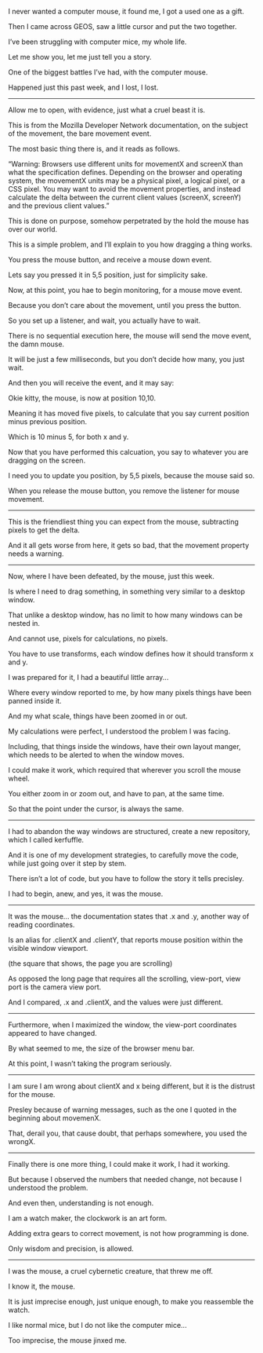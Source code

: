I never wanted a computer mouse,
it found me, I got a used one as a gift.

Then I came across GEOS,
saw a little cursor and put the two together.

I’ve been struggling with computer mice,
my whole life.

Let me show you,
let me just tell you a story.

One of the biggest battles I’ve had,
with the computer mouse.

Happened just this past week,
and I lost, I lost.

---

Allow me to open,
with evidence, just what a cruel beast it is.

This is from the Mozilla Developer Network documentation,
on the subject of the movement, the bare movement event.

The most basic thing there is,
and it reads as follows.

“Warning: Browsers use different units for movementX and screenX than what the specification defines. Depending on the browser and operating system, the movementX units may be a physical pixel, a logical pixel, or a CSS pixel. You may want to avoid the movement properties, and instead calculate the delta between the current client values (screenX, screenY) and the previous client values.”

This is done on purpose,
somehow perpetrated by the hold the mouse has over our world.

This is a simple problem,
and I’ll explain to you how dragging a thing works.

You press the mouse button,
and receive a mouse down event.

Lets say you pressed it in 5,5 position,
just for simplicity sake.

Now, at this point, you hae to begin monitoring,
for a mouse move event.

Because you don’t care about the movement,
until you press the button.

So you set up a listener,
and wait, you actually have to wait.

There is no sequential execution here,
the mouse will send the move event, the damn mouse.

It will be just a few milliseconds,
but you don’t decide how many, you just wait.

And then you will receive the event,
and it may say:

Okie kitty, the mouse,
is now at position 10,10.

Meaning it has moved five pixels,
to calculate that you say current position minus previous position.

Which is 10 minus 5,
for both x and y.

Now that you have performed this calcuation,
you say to whatever you are dragging on the screen.

I need you to update you position, by 5,5 pixels,
because the mouse said so.

When you release the mouse button,
you remove the listener for mouse movement.

---

This is the friendliest thing you can expect from the mouse,
subtracting pixels to get the delta.

And it all gets worse from here,
it gets so bad, that the movement property needs a warning.

---

Now, where I have been defeated,
by the mouse, just this week.

Is where I need to drag something,
in something very similar to a desktop window.

That unlike a desktop window,
has no limit to how many windows can be nested in.

And cannot use, pixels for calculations,
no pixels.

You have to use transforms,
each window defines how it should transform x and y.

I was prepared for it,
I had a beautiful little array...

Where every window reported to me,
by how many pixels things have been panned inside it.

And my what scale,
things have been zoomed in or out.

My calculations were perfect,
I understood the problem I was facing.

Including, that things inside the windows,
have their own layout manger, which needs to be alerted to when the window moves.

I could make it work,
which required that wherever you scroll the mouse wheel.

You either zoom in or zoom out,
and have to pan, at the same time.

So that the point under the cursor,
is always the same.

---

I had to abandon the way windows are structured,
create a new repository, which I called kerfuffle.

And it is one of my development strategies,
to carefully move the code, while just going over it step by stem.

There isn’t a lot of code,
but you have to follow the story it tells precisley.

I had to begin, anew,
and yes, it was the mouse.

---

It was the mouse...
the documentation states that .x and .y, another way of reading coordinates.

Is an alias for .clientX and .clientY,
that reports mouse position within the visible window viewport.

(the square that shows,
the page you are scrolling)

As opposed the long page that requires all the scrolling,
view-port, view port is the camera view port.

And I compared, .x and .clientX,
and the values were just different.

---

Furthermore, when I maximized the window,
the view-port coordinates appeared to have changed.

By what seemed to me,
the size of the browser menu bar.

At this point,
I wasn’t taking the program seriously.

---

I am sure I am wrong about clientX and x being different,
but it is the distrust for the mouse.

Presley because of warning messages,
such as the one I quoted in the beginning about movemenX.

That, derail you, that cause doubt,
that perhaps somewhere, you used the wrongX.

---

Finally there is one more thing,
I could make it work, I had it working.

But because I observed the numbers that needed change,
not because I understood the problem.

And even then,
understanding is not enough.

I am a watch maker,
the clockwork is an art form.

Adding extra gears to correct movement,
is not how programming is done.

Only wisdom and precision,
is allowed.

---

I was the mouse,
a cruel cybernetic creature, that threw me off.

I know it,
the mouse.

It is just imprecise enough,
just unique enough, to make you reassemble the watch.

I like normal mice,
but I do not like the computer mice...

Too imprecise,
the mouse jinxed me.

